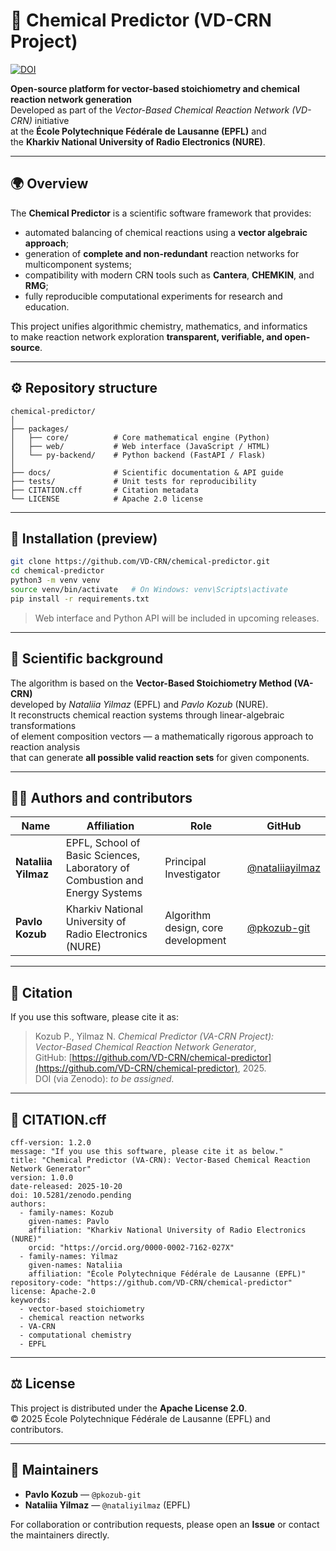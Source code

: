 # 🧪 Chemical Predictor (VD-CRN Project)
[![DOI](https://zenodo.org/badge/DOI/10.5281/zenodo.17400683.svg)](https://doi.org/10.5281/zenodo.17400683)

**Open-source platform for vector-based stoichiometry and chemical reaction network generation**  
Developed as part of the *Vector-Based Chemical Reaction Network (VD-CRN)* initiative  
at the **École Polytechnique Fédérale de Lausanne (EPFL)** and  
the **Kharkiv National University of Radio Electronics (NURE)**.

---

## 🌍 Overview
The **Chemical Predictor** is a scientific software framework that provides:
- automated balancing of chemical reactions using a **vector algebraic approach**;
- generation of **complete and non-redundant** reaction networks for multicomponent systems;
- compatibility with modern CRN tools such as **Cantera**, **CHEMKIN**, and **RMG**;
- fully reproducible computational experiments for research and education.

This project unifies algorithmic chemistry, mathematics, and informatics  
to make reaction network exploration **transparent, verifiable, and open-source**.

---

## ⚙️ Repository structure
```
chemical-predictor/
│
├── packages/
│   ├── core/          # Core mathematical engine (Python)
│   ├── web/           # Web interface (JavaScript / HTML)
│   └── py-backend/    # Python backend (FastAPI / Flask)
│
├── docs/              # Scientific documentation & API guide
├── tests/             # Unit tests for reproducibility
├── CITATION.cff       # Citation metadata
└── LICENSE            # Apache 2.0 license
```

---

## 🚀 Installation (preview)
```bash
git clone https://github.com/VD-CRN/chemical-predictor.git
cd chemical-predictor
python3 -m venv venv
source venv/bin/activate   # On Windows: venv\Scripts\activate
pip install -r requirements.txt
```

> Web interface and Python API will be included in upcoming releases.

---

## 🧬 Scientific background
The algorithm is based on the **Vector-Based Stoichiometry Method (VA-CRN)**  
developed by *Nataliia Yilmaz* (EPFL) and *Pavlo Kozub* (NURE).  
It reconstructs chemical reaction systems through linear-algebraic transformations  
of element composition vectors — a mathematically rigorous approach to reaction analysis  
that can generate **all possible valid reaction sets** for given components.

---

## 👩‍🔬 Authors and contributors
| Name | Affiliation | Role | GitHub |
|------|--------------|------|--------|
| **Nataliia Yilmaz** | EPFL, School of Basic Sciences, Laboratory of Combustion and Energy Systems | Principal Investigator | [@nataliiayilmaz](https://github.com/nataliiayilmaz) |
| **Pavlo Kozub** | Kharkiv National University of Radio Electronics (NURE) | Algorithm design, core development | [@pkozub-git](https://github.com/pkozub-git) |

---

## 📖 Citation
If you use this software, please cite it as:

> Kozub P., Yilmaz N. *Chemical Predictor (VA-CRN Project):  
> Vector-Based Chemical Reaction Network Generator*,  
> GitHub: [https://github.com/VD-CRN/chemical-predictor](https://github.com/VD-CRN/chemical-predictor), 2025.  
> DOI (via Zenodo): *to be assigned.*

---

## 📘 CITATION.cff
```
cff-version: 1.2.0
message: "If you use this software, please cite it as below."
title: "Chemical Predictor (VA-CRN): Vector-Based Chemical Reaction Network Generator"
version: 1.0.0
date-released: 2025-10-20
doi: 10.5281/zenodo.pending
authors:
  - family-names: Kozub
    given-names: Pavlo
    affiliation: "Kharkiv National University of Radio Electronics (NURE)"
    orcid: "https://orcid.org/0000-0002-7162-027X"
  - family-names: Yilmaz
    given-names: Nataliia
    affiliation: "École Polytechnique Fédérale de Lausanne (EPFL)"
repository-code: "https://github.com/VD-CRN/chemical-predictor"
license: Apache-2.0
keywords:
  - vector-based stoichiometry
  - chemical reaction networks
  - VA-CRN
  - computational chemistry
  - EPFL
```

---

## ⚖️ License
This project is distributed under the **Apache License 2.0**.  
© 2025 École Polytechnique Fédérale de Lausanne (EPFL) and contributors.

---

## 🧩 Maintainers
- **Pavlo Kozub** — `@pkozub-git`  
- **Nataliia Yilmaz** — `@nataliyilmaz` (EPFL)  

For collaboration or contribution requests, please open an **Issue** or contact the maintainers directly.
